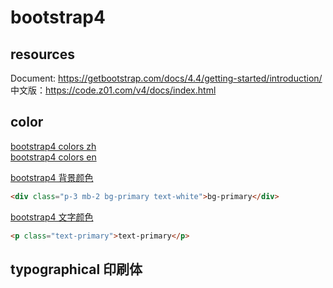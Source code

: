 # bootstrap4

## resources
Document: https://getbootstrap.com/docs/4.4/getting-started/introduction/
中文版：https://code.z01.com/v4/docs/index.html

## color
[bootstrap4 colors zh](https://code.z01.com/v4/utilities/colors.html)  
[bootstrap4 colors en](https://getbootstrap.com/docs/4.4/utilities/colors/)

[bootstrap4 背景颜色](https://code.z01.com/v4/utilities/colors.html#background-color)  
```html
<div class="p-3 mb-2 bg-primary text-white">bg-primary</div>
```
[bootstrap4 文字颜色](https://code.z01.com/v4/utilities/colors.html#color)
```html
<p class="text-primary">text-primary</p>
```
## typographical 印刷体

